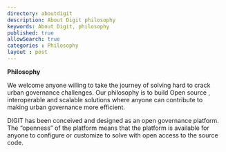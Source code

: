 ```yaml
---
directory: aboutdigit
description: About Digit philosophy
keywords: About Digit, philosophy
published: true
allowSearch: true
categories : Philosophy
layout : post
---
```

**Philosophy**

We welcome anyone willing to take the journey of solving hard to crack urban governance challenges. Our philosophy is to build Open source , interoperable and scalable solutions where anyone can contribute to making urban governance more efficient.

DIGIT has been conceived and designed as an open governance platform. The “openness” of the platform means that the platform is available for anyone to configure or customize  to solve with open access to the source code.


